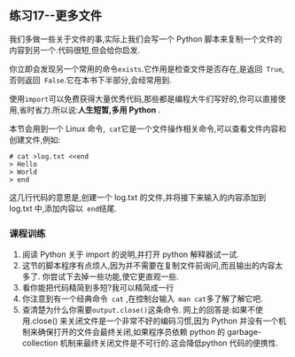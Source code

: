 ## 练习17--更多文件
我们多做一些关于文件的事,实际上我们会写一个 Python 脚本来复制一个文件的内容到另一个.代码很短,但会给你启发.  

你立即会发现另一个常用的命令`exists`.它作用是检查文件是否存在,是返回` True`,否则返回` False`.它在本书下半部分,会经常用到.  

使用`import`可以免费获得大量优秀代码,那些都是编程大牛们写好的,你可以直接使用,省时省力.所以说:**人生短暂,多用 Python** .  

本节会用到一个 Linux 命令,` cat`它是一个文件操作相关命令,可以查看文件内容和创建文件,例如:
```
# cat >log.txt <<end
> Hello
> World
> end
```
这几行代码的意思是,创建一个 log.txt 的文件,并将接下来输入的内容添加到 log.txt 中,添加内容以` end`结尾.  

### 课程训练
1. 阅读 Python 关于 import 的说明,并打开 python 解释器试一试.
2. 这节的脚本程序有点烦人,因为并不需要在复制文件前询问,而且输出的内容太多了. 你尝试下去掉一些功能,使它更直观一些.
3. 看你能把代码精简到多短?我可以精简成一行
4. 你注意到有一个经典命令` cat` ,在控制台输入` man cat`多了解了解它吧.
5. 查清楚为什么你需要`output.close()`这条命令. 网上的回答是:如果不使用.close() 来关闭文件是一个非常不好的编码习惯,因为 Python 并没有一个机制来确保打开的文件会最终关闭,如果程序员依赖 python 的 garbage-collection 机制来最终关闭文件是不可行的.这会降低python 代码的便携性.
